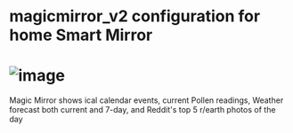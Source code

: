 # magicmirror_v2 configuration for home Smart Mirror

# ![image](https://user-images.githubusercontent.com/27320490/61601320-7c792a80-abfa-11e9-82a9-8a0db6515718.png)

 Magic Mirror shows ical calendar events, current Pollen readings, Weather forecast both current and 7-day, and Reddit's top 5 r/earth photos of the day
